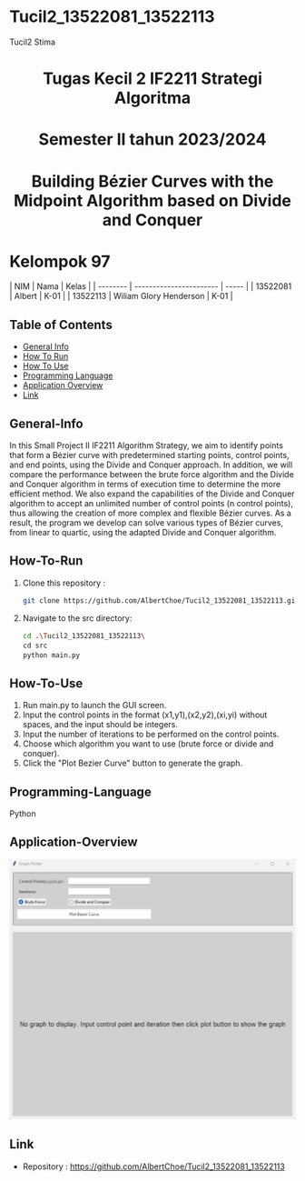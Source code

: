 # Tucil2_13522081_13522113

Tucil2 Stima

<h1 align="center">Tugas Kecil 2 IF2211 Strategi Algoritma</h1>
<h1 align="center"> Semester II tahun 2023/2024 </h1>
<h1 align="center"> Building Bézier Curves with the Midpoint Algorithm based on Divide and Conquer </h1>

<h1 align=""> Kelompok 97 </h1>
| NIM      | Nama                    | Kelas |
| -------- | ----------------------- | ----- |
| 13522081 | Albert                  | K-01  |
| 13522113 | Wiliam Glory Henderson  | K-01  |

## Table of Contents

- [General Info](#General-Info)
- [How To Run](#How-to-Run)
- [How To Use](#How-To-Use)
- [Programming Language](#Programming-Language)
- [Application Overview](#Application-Overview)
- [Link](#link)
<!-- <!-- * [License](#license) -- -->

## General-Info

In this Small Project II IF2211 Algorithm Strategy, we aim to identify points that form a Bézier curve with predetermined starting points, control points, and end points, using the Divide and Conquer approach. In addition, we will compare the performance between the brute force algorithm and the Divide and Conquer algorithm in terms of execution time to determine the more efficient method. We also expand the capabilities of the Divide and Conquer algorithm to accept an unlimited number of control points (n control points), thus allowing the creation of more complex and flexible Bézier curves. As a result, the program we develop can solve various types of Bézier curves, from linear to quartic, using the adapted Divide and Conquer algorithm.

## How-To-Run

1.  Clone this repository :

    ```bash
    git clone https://github.com/AlbertChoe/Tucil2_13522081_13522113.git
    ```

2.  Navigate to the src directory:

    ```bash
    cd .\Tucil2_13522081_13522113\
    cd src
    python main.py
    ```

## How-To-Use

1. Run main.py to launch the GUI screen.
2. Input the control points in the format (x1,y1),(x2,y2),(xi,yi) without spaces, and the input should be integers.
3. Input the number of iterations to be performed on the control points.
4. Choose which algorithm you want to use (brute force or divide and conquer).
5. Click the "Plot Bezier Curve" button to generate the graph.

## Programming-Language

Python

## Application-Overview

![alt text](/img/image.png)

## Link

- Repository : https://github.com/AlbertChoe/Tucil2_13522081_13522113
